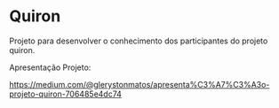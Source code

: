 # Quiron
Projeto para desenvolver o conhecimento dos participantes do projeto quiron.

Apresentação Projeto:

https://medium.com/@glerystonmatos/apresenta%C3%A7%C3%A3o-projeto-quiron-706485e4dc74
